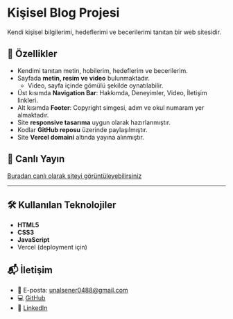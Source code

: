 # Kişisel Blog Projesi

Kendi kişisel bilgilerimi, hedeflerimi ve becerilerimi tanıtan bir web sitesidir.




## 📌 Özellikler

- Kendimi tanıtan metin, hobilerim, hedeflerim ve becerilerim.
- Sayfada **metin, resim ve video** bulunmaktadır.  
  - Video, sayfa içinde gömülü şekilde oynatılabilir.
- Üst kısımda **Navigation Bar**: Hakkımda, Deneyimler, Video, İletişim linkleri.
- Alt kısımda **Footer**: Copyright simgesi, adım ve okul numaram yer almaktadır.
- Site **responsive tasarıma** uygun olarak hazırlanmıştır.
- Kodlar **GitHub reposu** üzerinde paylaşılmıştır.
- Site **Vercel domaini** altında yayına alınmıştır.




## 🚀 Canlı Yayın

[Buradan canlı olarak siteyi görüntüleyebilirsiniz](https://personal-blog-eight-virid.vercel.app/)


---

## 🛠️ Kullanılan Teknolojiler

- **HTML5**
- **CSS3**
- **JavaScript**
- Vercel (deployment için)




## 📬 İletişim

- 📧 E-posta: unalsener0488@gmail.com  
- 💻 [GitHub](https://github.com/unalsener-dev)  
- 🔗 [LinkedIn](https://www.linkedin.com/in/%C3%BCnal-%C5%9Fener-7b12712ab/)
